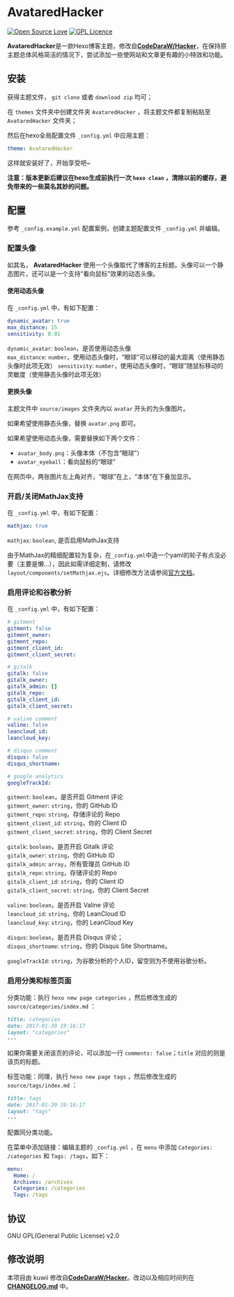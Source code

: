# AvataredHacker
[![Open Source Love](https://badges.frapsoft.com/os/v1/open-source.svg?v=103)](https://github.com/ellerbrock/open-source-badge/)  [![GPL Licence](https://badges.frapsoft.com/os/gpl/gpl.svg?v=103)](https://opensource.org/licenses/GPL-2.0)  

**AvataredHacker**是一款Hexo博客主题，修改自[**CodeDaraW/Hacker**](https://github.com/CodeDaraW/Hacker)，在保持原主题总体风格简洁的情况下，尝试添加一些使网站和文章更有趣的小特效和功能。


## 安装

获得主题文件， `git clone` 或者 `download zip` 均可；  

在 `themes` 文件夹中创建文件夹 `AvataredHacker` ，将主题文件都复制粘贴至 `AvataredHacker` 文件夹；  

然后在hexo全局配置文件 `_config.yml` 中应用主题：

```yaml
theme: AvataredHacker
```

这样就安装好了，开始享受吧~

__注意：版本更新后建议在hexo生成前执行一次 `hexo clean` ，清除以前的缓存，避免带来的一些莫名其妙的问题。__

## 配置

参考 `_config.example.yml` 配置案例，创建主题配置文件 `_config.yml` 并编辑。

### 配置头像

如其名， **AvataredHacker** 使用一个头像取代了博客的主标题。头像可以一个静态图片，还可以是一个支持“看向鼠标”效果的动态头像。

#### 使用动态头像

在 `_config.yml` 中，有如下配置：

```yaml
dynamic_avatar: true
max_distance: 15
sensitivity: 0.01
```

`dynamic_avatar`: `boolean`，是否使用动态头像  
`max_distance`: `number`，使用动态头像时，“眼球”可以移动的最大距离（使用静态头像时此项无效）
`sensitivity`: `number`，使用动态头像时，“眼球”随鼠标移动的灵敏度（使用静态头像时此项无效）


#### 更换头像

主题文件中 `source/images` 文件夹内以 `avatar` 开头的为头像图片。

如果希望使用静态头像，替换 `avatar.png` 即可。

如果希望使用动态头像，需要替换如下两个文件：

* `avatar_body.png`：头像本体（不包含“眼球”）
* `avatar_eyeball`：看向鼠标的“眼球”

在网页中，两张图片左上角对齐，“眼球”在上，“本体”在下叠加显示。

### 开启/关闭MathJax支持

在 `_config.yml` 中，有如下配置：

```yaml
mathjax: true
```

`mathjax`: `boolean`, 是否启用MathJax支持

由于MathJax的精细配置较为复杂，在`_config.yml`中造一个yaml的轮子有点没必要（主要是懒…），因此如需详细定制，请修改`layout/components/setMathjax.ejs`。详细修改方法请参阅[官方文档](http://docs.mathjax.org/en/latest/index.html)。

### 启用评论和谷歌分析

在 `_config.yml` 中，有如下配置：

```yaml
# gitment
gitment: false
gitment_owner:
gitment_repo:
gitment_client_id:
gitment_client_secret:

# gitalk
gitalk: false
gitalk_owner:
gitalk_admin: []
gitalk_repo:
gitalk_client_id:
gitalk_client_secret:

# valine comment
valine: false
leancloud_id:
leancloud_key:

# disqus comment
disqus: false
disqus_shortname:

# google analytics
googleTrackId:
```

`gitment`: `boolean`，是否开启 Gitment 评论  
`gitment_owner`: `string`，你的 GitHub ID  
`gitment_repo`: `string`，存储评论的 Repo  
`gitment_client_id`: `string`，你的 Client ID  
`gitment_client_secret`: `string`，你的 Client Secret  

`gitalk`: `boolean`，是否开启 Gitalk 评论  
`gitalk_owner`: `string`，你的 GitHub ID  
`gitalk_admin`: `array`，所有管理员 GitHub ID  
`gitalk_repo`: `string`，存储评论的 Repo  
`gitalk_client_id`: `string`，你的 Client ID  
`gitalk_client_secret`: `string`，你的 Client Secret  

`valine`: `boolean`，是否开启 Valine 评论  
`leancloud_id`: `string`，你的 LeanCloud ID  
`leancloud_key`: `string`，你的 LeanCloud Key  

`disqus`: `boolean`，是否开启 Disqus 评论；  
`disqus_shortname`: `string`，你的 Disqus Site Shortname。  

`googleTrackId`: `string`，为谷歌分析的个人ID，留空则为不使用谷歌分析。

### 启用分类和标签页面
分类功能：执行 `hexo new page categories` ，然后修改生成的 `source/categories/index.md` ：

``` markdown
title: categories
date: 2017-01-30 19:16:17
layout: "categories"
---  
```

如果你需要关闭该页的评论，可以添加一行 `comments: false`；`title` 对应的则是该页的标题。  

标签功能：同理，执行 `hexo new page tags` ，然后修改生成的 `source/tags/index.md` ：
``` markdown
title: tags
date: 2017-01-30 19:16:17
layout: "tags"
---  
```
配置同分类功能。

在菜单中添加链接：编辑主题的 `_config.yml` ，在 `menu` 中添加 `Categories: /categories` 和 `Tags: /tags`，如下：
``` yml
menu:
  Home: /
  Archives: /archives
  Categories: /categories
  Tags: /tags
```

## 协议
GNU GPL(General Public License) v2.0

## 修改说明

本项目由 kuwii 修改自[**CodeDaraW/Hacker**](https://github.com/CodeDaraW/Hacker)。改动以及相应时间列在 [**CHANGELOG.md**](/README.md) 中。